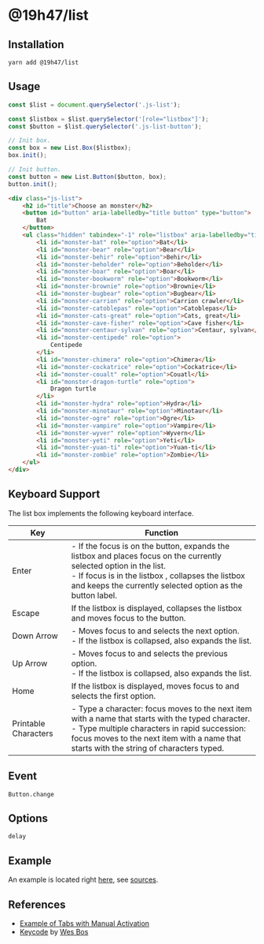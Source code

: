 # @19h47/list

## Installation

```
yarn add @19h47/list
```

## Usage

```javascript
const $list = document.querySelector('.js-list');

const $listbox = $list.querySelector('[role="listbox"]');
const $button = $list.querySelector('.js-list-button');

// Init box.
const box = new List.Box($listbox);
box.init();

// Init button.
const button = new List.Button($button, box);
button.init();
```

```html
<div class="js-list">
	<h2 id="title">Choose an monster</h2>
	<button id="button" aria-labelledby="title button" type="button">
		Bat
	</button>
	<ul class="hidden" tabindex="-1" role="listbox" aria-labelledby="title">
		<li id="monster-bat" role="option">Bat</li>
		<li id="monster-bear" role="option">Bear</li>
		<li id="monster-behir" role="option">Behir</li>
		<li id="monster-beholder" role="option">Beholder</li>
		<li id="monster-boar" role="option">Boar</li>
		<li id="monster-bookworm" role="option">Bookworm</li>
		<li id="monster-brownie" role="option">Brownie</li>
		<li id="monster-bugbear" role="option">Bugbear</li>
		<li id="monster-carrion" role="option">Carrion crawler</li>
		<li id="monster-catoblepas" role="option">Catoblepas</li>
		<li id="monster-cats-great" role="option">Cats, great</li>
		<li id="monster-cave-fisher" role="option">Cave fisher</li>
		<li id="monster-centaur-sylvan" role="option">Centaur, sylvan</li>
		<li id="monster-centipede" role="option">
			Centipede
		</li>
		<li id="monster-chimera" role="option">Chimera</li>
		<li id="monster-cockatrice" role="option">Cockatrice</li>
		<li id="monster-coualt" role="option">Couatl</li>
		<li id="monster-dragon-turtle" role="option">
			Dragon turtle
		</li>
		<li id="monster-hydra" role="option">Hydra</li>
		<li id="monster-minotaur" role="option">Minotaur</li>
		<li id="monster-ogre" role="option">Ogre</li>
		<li id="monster-vampire" role="option">Vampire</li>
		<li id="monster-wyver" role="option">Wyvern</li>
		<li id="monster-yeti" role="option">Yeti</li>
		<li id="monster-yuan-ti" role="option">Yuan-ti</li>
		<li id="monster-zombie" role="option">Zombie</li>
	</ul>
</div>
```

## Keyboard Support

The list box implements the following keyboard interface.

| Key                  | Function                                                                                                                                                                                                                                        |
| -------------------- | ----------------------------------------------------------------------------------------------------------------------------------------------------------------------------------------------------------------------------------------------- |
| Enter                | - If the focus is on the button, expands the listbox and places focus on the currently selected option in the list.<br>- If focus is in the listbox , collapses the listbox and keeps the currently selected option as the button label.        |
| Escape               | If the listbox is displayed, collapses the listbox and moves focus to the button.                                                                                                                                                               |
| Down Arrow           | - Moves focus to and selects the next option.<br>- If the listbox is collapsed, also expands the list.                                                                                                                                          |
| Up Arrow             | - Moves focus to and selects the previous option.<br>- If the listbox is collapsed, also expands the list.                                                                                                                                      |
| Home                 | If the listbox is displayed, moves focus to and selects the first option.                                                                                                                                                                       |
| Printable Characters | - Type a character: focus moves to the next item with a name that starts with the typed character.<br>- Type multiple characters in rapid succession: focus moves to the next item with a name that starts with the string of characters typed. |

## Event

```
Button.change
```

## Options

```
delay
```

## Example

An example is located right [here](https://19h47.github.io/19h47-list/), see [sources](/docs/index.html).

## References

-   [Example of Tabs with Manual Activation](https://www.w3.org/TR/wai-aria-practices-1.1/examples/listbox/listbox-collapsible.html)
-   [Keycode](https://keycode.info/) by [Wes Bos](https://wesbos.com/)

